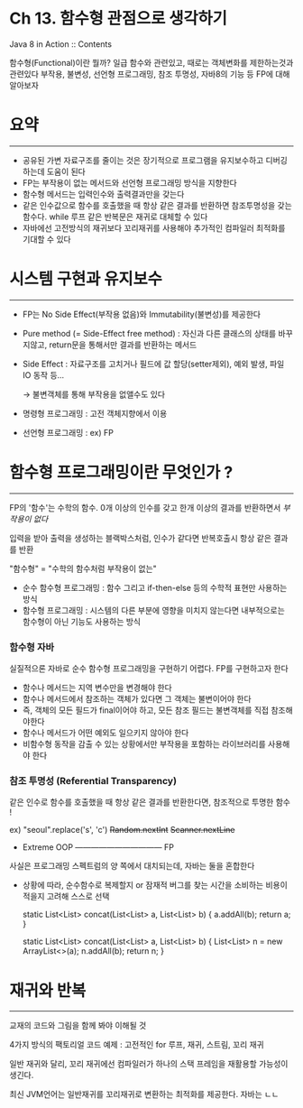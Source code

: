# Ch 13. 함수형 관점으로 생각하기

Java 8 in Action :: Contents

함수형(Functional)이란 뭘까?
일급 함수와 관련있고, 때로는 객체변화를 제한하는것과 관련있다
부작용, 불변성, 선언형 프로그래밍, 참조 투명성, 자바8의 기능 등 FP에 대해 알아보자

# 요약

---

- 공유된 가변 자료구조를 줄이는 것은 장기적으로 프로그램을 유지보수하고 디버깅하는데 도움이 된다
- FP는 부작용이 없는 메서드와 선언형 프로그래밍 방식을 지향한다
- 함수형 메서드는 입력인수와 출력결과만을 갖는다
- 같은 인수값으로 함수를 호출했을 때 항상 같은 결과를 반환하면 참조투명성을 갖는 함수다. while 루프 같은 반복문은 재귀로 대체할 수 있다
- 자바에선 고전방식의 재귀보다 꼬리재귀를 사용해야 추가적인 컴파일러 최적화를 기대할 수 있다

# 시스템 구현과 유지보수

---

- FP는 No Side Effect(부작용 없음)와 Immutability(불변성)를 제공한다
- Pure method (= Side-Effect free method) : 자신과 다른 클래스의 상태를 바꾸지않고, return문을 통해서만 결과를 반환하는 메서드
- Side Effect : 자료구조를 고치거나 필드에 값 할당(setter제외), 예외 발생, 파일 IO 동작 등...

    → 불변객체를 통해 부작용을 없앨수도 있다

- 명령형 프로그래밍 : 고전 객체지향에서 이용
- 선언형 프로그래밍 : ex) FP

# 함수형 프로그래밍이란 무엇인가 ?

---

FP의 '함수'는 수학의 함수. 0개 이상의 인수를 갖고 한개 이상의 결과를 반환하면서 *부작용이 없다*

입력을 받아 출력을 생성하는 블랙박스처럼, 인수가 같다면 반복호출시 항상 같은 결과를 반환

"함수형" = "수학의 함수처럼 부작용이 없는"

- 순수 함수형 프로그래밍 : 함수 그리고 if-then-else 등의 수학적 표현만 사용하는 방식
- 함수형 프로그래밍 : 시스템의 다른 부분에 영향을 미치지 않는다면 내부적으로는 함수형이 아닌 기능도 사용하는 방식

### 함수형 자바

실질적으론 자바로 순수 함수형 프로그래밍을 구현하기 어렵다. FP를 구현하고자 한다

- 함수나 메서드는 지역 변수만을 변경해야 한다
- 함수나 메서드에서 참조하는 객체가 있다면 그 객체는 불변이어야 한다
- 즉, 객체의 모든 필드가 final이어야 하고, 모든 참조 필드는 불변객체를 직접 참조해야한다
- 함수나 메서드가 어떤 예외도 일으키지 않아야 한다
- 비함수형 동작을 감출 수 있는 상황에서만 부작용을 포함하는 라이브러리를 사용해야 한다

### 참조 투명성 (Referential Transparency)

같은 인수로 함수를 호출했을 때 항상 같은 결과를 반환한다면, 참조적으로 투명한 함수 !

ex) "seoul".replace('s', 'c')   ~~Random.nextInt~~   ~~Scanner.nextLine~~

- Extreme OOP ——————————— FP

사실은 프로그래밍 스펙트럼의 양 쪽에서 대치되는데, 자바는 둘을 혼합한다

- 상황에 따라, 순수함수로 복제할지 or 잠재적 버그를 찾는 시간을 소비하는 비용이 적을지 고려해 스스로 선택

    static List<List<Integer>> concat(List<List<Integer>> a, List<List<Integer>> b) {
    		a.addAll(b);
    		return a;
    }

    static List<List<Integer>> concat(List<List<Integer>> a, List<List<Integer>> b) {
    		List<List<Integer>> n = new ArrayList<>(a);
    		n.addAll(b);
    		return n;
    }

# 재귀와 반복

---

교재의 코드와 그림을 함께 봐야 이해될 것

4가지 방식의 팩토리얼 코드 예제 : 고전적인 for 루프, 재귀, 스트림, 꼬리 재귀

일반 재귀와 달리, 꼬리 재귀에선 컴파일러가 하나의 스택 프레임을 재활용할 가능성이 생긴다.

최신 JVM언어는 일반재귀를 꼬리재귀로 변환하는 최적화를 제공한다. 자바는 ㄴㄴ